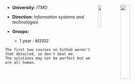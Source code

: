 <p><img src= "https://media2.giphy.com/media/4QZK21zlzVIyc/giphy.gif?cid=ecf05e47umveldb5pm9d5huwnk3tjdk40yucfcef3bq110pa&rid=giphy.gif&ct=s" width = "25%" align = "right"></p>
<img src= "https://komarev.com/ghpvc/?username=fadyat" width="13.90%" align = "right">

+ **University:**  *ITMO*

+ **Direction:**  *Information systems and technologies* 

+ **Groups:**<br>
    + 1 year : *M3102*
```
The first two courses on Github weren't that detailed, so don't beat me.
The solutions may not be perfect but we are all human.
```
